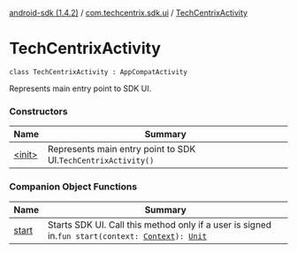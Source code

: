 [android-sdk (1.4.2)](../../index.md) / [com.techcentrix.sdk.ui](../index.md) / [TechCentrixActivity](./index.md)

# TechCentrixActivity

`class TechCentrixActivity : AppCompatActivity`

Represents main entry point to SDK UI.

### Constructors

| Name | Summary |
|---|---|
| [&lt;init&gt;](-init-.md) | Represents main entry point to SDK UI.`TechCentrixActivity()` |

### Companion Object Functions

| Name | Summary |
|---|---|
| [start](start.md) | Starts SDK UI. Call this method only if a user is signed in.`fun start(context: `[`Context`](https://developer.android.com/reference/android/content/Context.html)`): `[`Unit`](https://kotlinlang.org/api/latest/jvm/stdlib/kotlin/-unit/index.html) |
